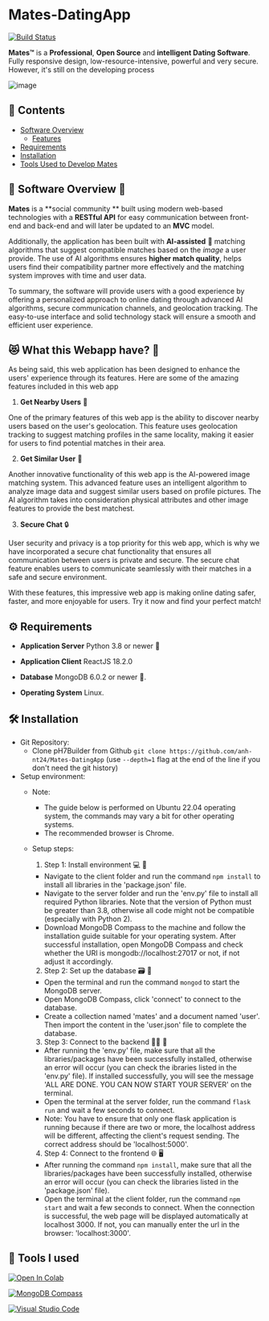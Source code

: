# Mates-DatingApp

[![Build Status](https://img.shields.io/badge/Status-Developing-yellow?style=flat-square&logo=font-awesome)](#)


**Mates™** is a **Professional**, **Open Source** and **intelligent Dating Software**. Fully responsive design, low-resource-intensive, powerful and very secure. However, it's still on the developing process

![image](https://user-images.githubusercontent.com/106876168/235503011-e2af3897-9815-4efb-bf34-f843ccead832.png)

## 📖 Contents

- [Software Overview](#-software-overview-)
  - [Features](#-what-this-webapp-have-)
- [Requirements](#-requirements)
- [Installation](#-installation)
- [Tools Used to Develop Mates](#-tools-i-used)

## 👀 Software Overview 🎉

**Mates** is a **social community ** built using modern web-based technologies with a **RESTful API** for easy communication between front-end and back-end and will later be updated to an **MVC** model.

Additionally, the application has been built with **AI-assisted** 🤖 matching algorithms that suggest compatible matches based on the <i>image</i> a user provide. The use of AI algorithms ensures **higher match quality**, helps users find their compatibility partner more effectively and the matching system improves with time and user data.

To summary, the software will provide users with a good experience by offering a personalized approach to online dating through advanced AI algorithms, secure communication channels, and geolocation tracking. The easy-to-use interface and solid technology stack will ensure a smooth and efficient user experience.

## 😻 What this Webapp have? 🚀

As being said, this web application has been designed to enhance the users' experience through its features. Here are some of the amazing features included in this web app

1. **Get Nearby Users** 📍

One of the primary features of this web app is the ability to discover nearby users based on the user's geolocation. This feature uses geolocation tracking to suggest matching profiles in the same locality, making it easier for users to find potential matches in their area.

2. **Get Similar User** 🤖

Another innovative functionality of this web app is the AI-powered image matching system. This advanced feature uses an intelligent algorithm to analyze image data and suggest similar users based on profile pictures. The AI algorithm takes into consideration physical attributes and other image features to provide the best matchest.

3. **Secure Chat** 🔒

User security and privacy is a top priority for this web app, which is why we have incorporated a secure chat functionality that ensures all communication between users is private and secure. The secure chat feature enables users to communicate seamlessly with their matches in a safe and secure environment.

With these features, this impressive web app is making online dating safer, faster, and more enjoyable for users. Try it now and find your perfect match!

## ⚙ Requirements

* **Application Server** Python 3.8 or newer 🚀

* **Application Client** ReactJS 18.2.0

* **Database** MongoDB 6.0.2 or newer 🚀.

* **Operating System** Linux.

## 🛠 Installation

  * Git Repository:
    * Clone pH7Builder from Github `git clone https://github.com/anh-nt24/Mates-DatingApp`
      (use `--depth=1` flag at the end of the line if you don't need the git history)
  * Setup environment:
    * Note: 
      - The guide below is performed on Ubuntu 22.04 operating system, the commands may vary a bit for other operating systems.
      - The recommended browser is Chrome.

    * Setup steps:

      1. Step 1: Install environment 💻 🚀
        - Navigate to the client folder and run the command `npm install` to install all libraries in the 'package.json' file.
        - Navigate to the server folder and run the 'env.py' file to install all required Python libraries. Note that the version of Python must be greater than 3.8, otherwise all code might not be compatible (especially with Python 2).
        - Download MongoDB Compass to the machine and follow the installation guide suitable for your operating system. After successful installation, open MongoDB Compass and check whether the URI is mongodb://localhost:27017 or not, if not adjust it accordingly.

      2. Step 2: Set up the database 🗃️ 🔗
        - Open the terminal and run the command `mongod` to start the MongoDB server.
        - Open MongoDB Compass, click 'connect' to connect to the database.
        - Create a collection named 'mates' and a document named 'user'. Then import the content in the 'user.json' file to complete the database.

      3. Step 3: Connect to the backend 🧑‍💻 🔌
        - After running the 'env.py' file, make sure that all the libraries/packages have been successfully installed, otherwise an error will occur (you can check the ibraries listed in the 'env.py' file). If installed successfully, you will see the message 'ALL ARE DONE. YOU CAN NOW START YOUR SERVER' on the terminal.
        - Open the terminal at the server folder, run the command `flask run` and wait a few seconds to connect.
        - Note: You have to ensure that only one flask application is running because if there are two or more, the localhost address will be different, affecting the client's request sending. The correct address should be 'localhost:5000'.

      4. Step 4: Connect to the frontend 🌐 🖥️
        - After running the command `npm install`, make sure that all the libraries/packages have been successfully installed, otherwise an error will occur (you can check the libraries listed in the 'package.json' file).
        - Open the terminal at the client folder, run the command `npm start` and wait a few seconds to connect. When the connection is successful, the web page will be displayed automatically at localhost 3000. If not, you can manually enter the url in the browser: 'localhost:3000'.

## 🔨 Tools I used

[![Open In Colab](https://colab.research.google.com/assets/colab-badge.svg)](https://colab.research.google.com/github/<username>/<repository>/blob/main/<file>.ipynb)

[![MongoDB Compass](https://img.shields.io/badge/MongoDB-Compass-green)](https://www.mongodb.com/products/compass)

[![Visual Studio Code](https://img.shields.io/badge/Visual_Studio_Code-007ACC?logo=visual-studio-code)](https://code.visualstudio.com/)

